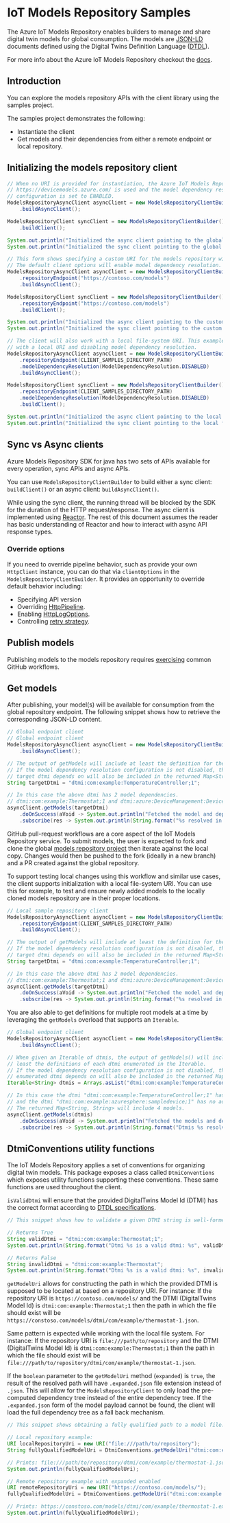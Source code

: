# IoT Models Repository Samples

The Azure IoT Models Repository enables builders to manage and share digital twin models for global consumption. The models are [JSON-LD][json_ld_reference] documents defined using the Digital Twins Definition Language ([DTDL][dtdlv2_reference]).

For more info about the Azure IoT Models Repository checkout the [docs][modelsrepository_msdocs].

## Introduction

You can explore the models repository APIs with the client library using the samples project.

The samples project demonstrates the following:

- Instantiate the client
- Get models and their dependencies from either a remote endpoint or local repository.

## Initializing the models repository client

```java
// When no URI is provided for instantiation, the Azure IoT Models Repository global endpoint
// https://devicemodels.azure.com/ is used and the model dependency resolution
// configuration is set to ENABLED.
ModelsRepositoryAsyncClient asyncClient = new ModelsRepositoryClientBuilder()
    .buildAsyncClient();

ModelsRepositoryClient syncClient = new ModelsRepositoryClientBuilder()
    .buildClient();

System.out.println("Initialized the async client pointing to the global endpoint" + asyncClient.getRepositoryEndpoint());
System.out.println("Initialized the sync client pointing to the global endpoint" + syncClient.getRepositoryEndpoint());
```

```java 
// This form shows specifying a custom URI for the models repository with default client options.
// The default client options will enable model dependency resolution.
ModelsRepositoryAsyncClient asyncClient = new ModelsRepositoryClientBuilder()
    .repositoryEndpoint("https://contoso.com/models")
    .buildAsyncClient();

ModelsRepositoryClient syncClient = new ModelsRepositoryClientBuilder()
    .repositoryEndpoint("https://contoso.com/models")
    .buildClient();

System.out.println("Initialized the async client pointing to the custom endpoint" + asyncClient.getRepositoryEndpoint);
System.out.println("Initialized the sync client pointing to the custom endpoint" + syncClient.getRepositoryEndpoint);
```

```java
// The client will also work with a local file-system URI. This example shows initialization
// with a local URI and disabling model dependency resolution.
ModelsRepositoryAsyncClient asyncClient = new ModelsRepositoryClientBuilder()
    .repositoryEndpoint(CLIENT_SAMPLES_DIRECTORY_PATH)
    .modelDependencyResolution(ModelDependencyResolution.DISABLED)
    .buildAsyncClient();

ModelsRepositoryClient syncClient = new ModelsRepositoryClientBuilder()
    .repositoryEndpoint(CLIENT_SAMPLES_DIRECTORY_PATH)
    .modelDependencyResolution(ModelDependencyResolution.DISABLED)
    .buildClient();

System.out.println("Initialized the async client pointing to the local file-system: " + asyncClient.getRepositoryEndpoint);
System.out.println("Initialized the sync client pointing to the local file-system: " + syncClient.getRepositoryEndpoint);
```

## Sync vs Async clients

Azure Models Repository SDK for java has two sets of APIs available for every operation, sync APIs and async APIs.

You can use `ModelsRepositoryClientBuilder` to build either a sync client: `buildClient()` or an async client: `buildAsyncClient()`.

While using the sync client, the running thread will be blocked by the SDK for the duration of the HTTP request/response.
The async client is implemented using [Reactor](https://projectreactor.io/docs/core/release/reference/). The rest of this document assumes the reader has basic understanding of Reactor and how to interact with async API response types.

### Override options

If you need to override pipeline behavior, such as provide your own `HttpClient` instance, you can do that via `clientOptions` in the `ModelsRepositoryClientBuilder`.
It provides an opportunity to override default behavior including:

- Specifying API version
- Overriding [HttpPipeline](https://github.com/Azure/azure-sdk-for-java/blob/main/sdk/core/azure-core/src/main/java/com/azure/core/http/HttpPipeline.java).
- Enabling [HttpLogOptions](https://github.com/Azure/azure-sdk-for-java/blob/main/sdk/core/azure-core/src/main/java/com/azure/core/http/policy/HttpLogOptions.java).
- Controlling [retry strategy](https://github.com/Azure/azure-sdk-for-java/blob/main/sdk/core/azure-core/src/main/java/com/azure/core/http/policy/RetryPolicy.java).

## Publish models

Publishing models to the models repository requires [exercising][modelsrepository_publish_msdocs] common GitHub workflows.

## Get models

After publishing, your model(s) will be available for consumption from the global repository endpoint. The following snippet shows how to retrieve the corresponding JSON-LD content.

```java
// Global endpoint client
// Global endpoint client
ModelsRepositoryAsyncClient asyncClient = new ModelsRepositoryClientBuilder()
    .buildAsyncClient();

// The output of getModels will include at least the definition for the target dtmi.
// If the model dependency resolution configuration is not disabled, then models in which the
// target dtmi depends on will also be included in the returned Map<String, String>.
String targetDtmi = "dtmi:com:example:TemperatureController;1";

// In this case the above dtmi has 2 model dependencies.
// dtmi:com:example:Thermostat;1 and dtmi:azure:DeviceManagement:DeviceInformation;1
asyncClient.getModels(targetDtmi)
    .doOnSuccess(aVoid -> System.out.println("Fetched the model and dependencies for: " + targetDtmi))
    .subscribe(res -> System.out.println(String.format("%s resolved in %s interfaces.", targetDtmi, res.size())));
```

GitHub pull-request workflows are a core aspect of the IoT Models Repository service. To submit models, the user is expected to fork and clone the global [models repository project][modelsrepository_github_repo] then iterate against the local copy. Changes would then be pushed to the fork (ideally in a new branch) and a PR created against the global repository.

To support testing local changes using this workflow and similar use cases, the client supports initialization with a local file-system URI. You can use this for example, to test and ensure newly added models to the locally cloned models repository are in their proper locations.

```java
// Local sample repository client
ModelsRepositoryAsyncClient asyncClient = new ModelsRepositoryClientBuilder()
    .repositoryEndpoint(CLIENT_SAMPLES_DIRECTORY_PATH)
    .buildAsyncClient();

// The output of getModels will include at least the definition for the target dtmi.
// If the model dependency resolution configuration is not disabled, then models in which the
// target dtmi depends on will also be included in the returned Map<String, String>.
String targetDtmi = "dtmi:com:example:TemperatureController;1";

// In this case the above dtmi has 2 model dependencies.
// dtmi:com:example:Thermostat;1 and dtmi:azure:DeviceManagement:DeviceInformation;1
asyncClient.getModels(targetDtmi)
    .doOnSuccess(aVoid -> System.out.println("Fetched the model and dependencies for: " + targetDtmi))
    .subscribe(res -> System.out.println(String.format("%s resolved in %s interfaces.", targetDtmi, res.size())));
```

You are also able to get definitions for multiple root models at a time by leveraging
the `getModels` overload that supports an `Iterable`.

```java
// Global endpoint client
ModelsRepositoryAsyncClient asyncClient = new ModelsRepositoryClientBuilder()
    .buildAsyncClient();

// When given an Iterable of dtmis, the output of getModels() will include at
// least the definitions of each dtmi enumerated in the Iterable.
// If the model dependency resolution configuration is not disabled, then models in which each
// enumerated dtmi depends on will also be included in the returned Map<String, String>.
Iterable<String> dtmis = Arrays.asList("dtmi:com:example:TemperatureController;1", "dtmi:com:example:azuresphere:sampledevice;1");

// In this case the dtmi "dtmi:com:example:TemperatureController;1" has 2 model dependencies
// and the dtmi "dtmi:com:example:azuresphere:sampledevice;1" has no additional dependencies.
// The returned Map<String, String> will include 4 models.
asyncClient.getModels(dtmis)
    .doOnSuccess(aVoid -> System.out.println("Fetched the models and dependencies for: " + String.join(", ", dtmis)))
    .subscribe(res -> System.out.println(String.format("Dtmis %s resolved in %s interfaces.", String.join(", ", dtmis), res.size())));
```

## DtmiConventions utility functions

The IoT Models Repository applies a set of conventions for organizing digital twin models. This package exposes a class
called `DtmiConventions` which exposes utility functions supporting these conventions. These same functions are used throughout the client.

`isValidDtmi` will ensure that the provided DigitalTwins Model Id (DTMI) has the correct format according to [DTDL specifications][dtdlv2_reference].
```java
// This snippet shows how to validate a given DTMI string is well-formed.

// Returns True
String validDtmi = "dtmi:com:example:Thermostat;1";
System.out.println(String.format("Dtmi %s is a valid dtmi: %s", validDtmi, DtmiConventions.isValidDtmi(validDtmi)));

// Returns False
String invalidDtmi = "dtmi:com:example:Thermostat";
System.out.println(String.format("Dtmi %s is a valid dtmi: %s", invalidDtmi, DtmiConventions.isValidDtmi(invalidDtmi)));
```

`getModelUri` allows for constructing the path in which the provided DTMI is supposed to be located at based on a repository URI.
For instance: If the repository URI is `https://contoso.com/models/` and the DTMI (DigitalTwins Model Id) is `dtmi:com:example:Thermostat;1` then the path in which the file should exist will be `https://constoso.com/models/dtmi/com/example/thermostat-1.json`.

Same pattern is expected while working with the local file system.
For instance: If the repository URI is `file:///path/to/repository` and the DTMI (DigitalTwins Model Id) is `dtmi:com:example:Thermostat;1` then the path in which the file should exist will be `file:///path/to/repository/dtmi/com/example/thermostat-1.json`.

If the `boolean` parameter to the `getModelUri` method (`expanded`) is `true`, the result of the resolved path will have `.expanded.json` file extension instead of `.json`. This will allow for the `ModelsRepositoryClient` to only load the pre-computed dependency tree instead of the entire dependency tree. If the `.expanded.json` form of the model payload cannot be found, the client will load the full dependency tree as a fall back mechanism. 

```java
// This snippet shows obtaining a fully qualified path to a model file.

// Local repository example:
URI localRepositoryUri = new URI("file:///path/to/repository");
String fullyQualifiedModelUri = DtmiConventions.getModelUri("dtmi:com:example:Thermostat;1", localRepositoryUri, false).toString();

// Prints: file:///path/to/repository/dtmi/com/example/thermostat-1.json
System.out.println(fullyQualifiedModelUri);

// Remote repository example with expanded enabled
URI remoteRepositoryUri = new URI("https://contoso.com/models/");
fullyQualifiedModelUri = DtmiConventions.getModelUri("dtmi:com:example:Thermostat;1", remoteRepositoryUri, true).toString();

// Prints: https://constoso.com/models/dtmi/com/example/thermostat-1.expanded.json
System.out.println(fullyQualifiedModelUri);
```

<!-- LINKS -->
[modelsrepository_github_repo]: https://github.com/Azure/iot-plugandplay-models
[modelsrepository_sample_extension]: https://github.com/Azure/azure-sdk-for-net/blob/main/sdk/modelsrepository/Azure.IoT.ModelsRepository/samples/ModelsRepositoryClientSamples/ModelsRepositoryClientExtensions.cs
[modelsrepository_clientoptions]: https://github.com/Azure/azure-sdk-for-net/blob/main/sdk/modelsrepository/Azure.IoT.ModelsRepository/src/ModelsRepositoryClientOptions.cs
[modelsrepository_msdocs]: https://docs.microsoft.com/azure/iot-pnp/concepts-model-repository
[modelsrepository_publish_msdocs]: https://docs.microsoft.com/azure/iot-pnp/concepts-model-repository#publish-a-model
[modelsrepository_iot_endpoint]: https://devicemodels.azure.com/
[json_ld_reference]: https://json-ld.org
[dtdlv2_reference]: https://github.com/Azure/opendigitaltwins-dtdl/blob/master/DTDL/v2/dtdlv2.md
[azure_core_transport]: https://github.com/Azure/azure-sdk-for-net/blob/main/sdk/core/Azure.Core/samples/Pipeline.md
[azure_core_diagnostics]: https://github.com/Azure/azure-sdk-for-net/blob/main/sdk/core/Azure.Core/samples/Diagnostics.md
[azure_core_configuration]: https://github.com/Azure/azure-sdk-for-net/blob/main/sdk/core/Azure.Core/samples/Configuration.md
